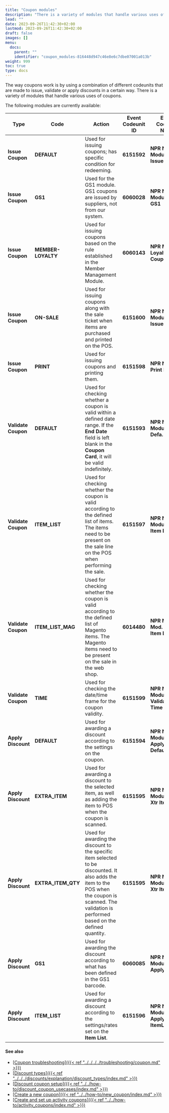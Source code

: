 ```yaml
---
title: "Coupon modules"
description: "There is a variety of modules that handle various uses of coupons. They are described in more detail in this article."
lead: ""
date: 2023-09-26T11:42:30+02:00
lastmod: 2023-09-26T11:42:30+02:00
draft: false
images: []
menu:
  docs:
    parent: ""
    identifier: "coupon_modules-816448d947c46e8e6c7dbe07001a013b"
weight: 999
toc: true
type: docs
---
```


The way coupons work is by using a combination of different codeunits that are made to issue, validate or apply discounts in a certain way. There is a variety of modules that handle various uses of coupons.

The following modules are currently available:

| Type      | Code |  Action  | Event Codeunit ID | Event Codeunit Name | 
| ----------- | ----------- | ----------- | ----------- | ----------- |
| **Issue Coupon** | **DEFAULT** | Used for issuing coupons; has specific condition for redeeming. | **6151592** | **NPR NpDc Module Issue: Default** |
| **Issue Coupon** | **GS1** | Used for the GS1 module. GS1 coupons are issued by suppliers, not from our system. | **6060028** | **NPR NpDc Module Issue GS1** |
| **Issue Coupon** | **MEMBER-LOYALTY** | Used for issuing coupons based on the rule established in the Member Management Module. | **6060143** | **NPR MM Loyalty Coupon Mgr** |
| **Issue Coupon** | **ON-SALE** | Used for issuing coupons along with the sale ticket when items are purchased and printed on the POS. | **6151600** | **NPR NpDc Module Issue: OnSale** |
| **Issue Coupon** | **PRINT** | Used for issuing coupons and printing them. | **6151598** | **NPR NpDc Print Module** |
| **Validate Coupon** | **DEFAULT** | Used for checking whether a coupon is valid within a defined date range. If the **End Date** field is left blank in the **Coupon Card**, it will be valid indefinitely. | **6151593** | **NPR NpDc ModuleValid.: Defa.** |
| **Validate Coupon** | **ITEM_LIST** | Used for checking whether the coupon is valid according to the defined list of items. The items need to be present on the sale line on the POS when performing the sale. | **6151597** | **NPR NpDc Module Valid. Item L.** |
| **Validate Coupon** | **ITEM_LIST_MAG** | Used for checking whether the coupon is valid according to the defined list of Magento items. The Magento items need to be present on the sale in the web shop. | **6014480** | **NPR NpDc Mod. Val. Item L. M.** |
| **Validate Coupon** | **TIME** | Used for checking the date/time frame for the coupon validity. | **6151599** | **NPR NpDc Module Validate: Time** |
| **Apply Discount** | **DEFAULT** | Used for awarding a discount according to the settings on the coupon. | **6151594** | **NPR NpDc Module Apply: Default** |
| **Apply Discount** | **EXTRA_ITEM** | Used for awarding a discount to the selected item, as well as adding the item to POS when the coupon is scanned. | **6151595** | **NPR NpDc ModuleApply: Xtr Item** |
| **Apply Discount** | **EXTRA_ITEM_QTY** | Used for awarding the discount to the specific item selected to be discounted. It also adds the item to the POS when the coupon is scanned. The validation is performed based on the defined quantity. | **6151595** | **NPR NpDc ModuleApply: Xtr Item** |
| **Apply Discount** | **GS1** | Used for awarding the discount according to what has been defined in the GS1 barcode. | **6060085** | **NPR NpDc Module Apply GS1** |
| **Apply Discount** | **ITEM_LIST** | Used for awarding a discount according to the settings/rates set on the **Item List**.  | **6151596** | **NPR NpDc Module Apply ItemList** |

#### See also

- [<ins>Coupon troubleshooting<ins>]({{< ref "../../../../troubleshooting/coupon.md" >}})
- [<ins>Discount types<ins>]({{< ref "../../../discounts/explanation/discount_types/index.md" >}})
- [<ins>Discount coupon setup<ins>]({{< ref "../../how-to/discount_coupon_usecases/index.md" >}})
- [<ins>Create a new coupon<ins>]({{< ref "../../how-to/new_coupon/index.md" >}})
- [<ins>Create and set up activity coupons<ins>]({{< ref "../../how-to/activity_coupons/index.md" >}})